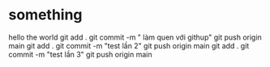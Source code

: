 # something
hello the world
git add .
git commit -m " làm quen với githup"
git push origin main
git add .
git commit -m "test lần 2"
git push origin main
git add .
git commit -m "test lần 3"
git push origin main
